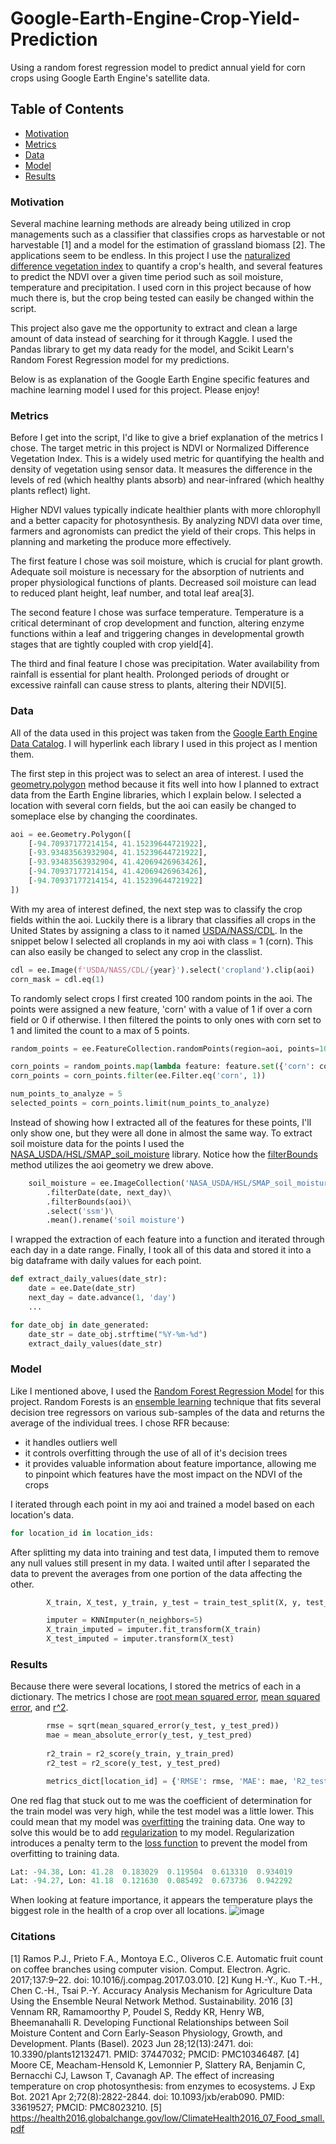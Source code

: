 # Google-Earth-Engine-Crop-Yield-Prediction
Using a random forest regression model to predict annual yield for corn crops using Google Earth Engine's satellite data. 

## Table of Contents
* [Motivation](#motivation)
* [Metrics](#metrics)
* [Data](#data)
* [Model](#model)
* [Results](#results)

### Motivation
Several machine learning methods are already being utilized in crop managements such as a classifier that classifies crops as harvestable or not harvestable [1] and a model for the estimation of grassland biomass [2]. The applications seem to be endless. In this project I use the [naturalized difference vegetation index](https://en.wikipedia.org/wiki/Normalized_difference_vegetation_index) to quantify a crop's health, and several features to predict the NDVI over a given time period such as soil moisture, temperature and precipitation. I used corn in this project because of how much there is, but the crop being tested can easily be changed within the script. 

This project also gave me the opportunity to extract and clean a large amount of data instead of searching for it through Kaggle. I used the Pandas library to get my data ready for the model, and Scikit Learn's Random Forest Regression model for my predictions. 

Below is as explanation of the Google Earth Engine specific features and machine learning model I used for this project. Please enjoy! 

### Metrics
Before I get into the script, I'd like to give a brief explanation of the metrics I chose. The target metric in this project is NDVI or Normalized Difference Vegetation Index. This is a widely used metric for quantifying the health and density of vegetation using sensor data. It measures the difference in the levels of red (which healthy plants absorb) and near-infrared (which healthy plants reflect) light. 

Higher NDVI values typically indicate healthier plants with more chlorophyll and a better capacity for photosynthesis. By analyzing NDVI data over time, farmers and agronomists can predict the yield of their crops. This helps in planning and marketing the produce more effectively.

The first feature I chose was soil moisture, which is crucial for plant growth. Adequate soil moisture is necessary for the absorption of nutrients and proper physiological functions of plants. Decreased soil moisture can lead to reduced plant height, leaf number, and total leaf area[3]. 

The second feature I chose was surface temperature. Temperature is a critical determinant of crop development and function, altering enzyme functions within a leaf and triggering changes in developmental growth stages that are tightly coupled with crop yield[4]. 

The third and final feature I chose was precipitation. Water availability from rainfall is essential for plant health. Prolonged periods of drought or excessive rainfall can cause stress to plants, altering their NDVI[5].

### Data
All of the data used in this project was taken from the [Google Earth Engine Data Catalog](https://developers.google.com/earth-engine/datasets). I will hyperlink each library I used in this project as I mention them.

The first step in this project was to select an area of interest. I used the [geometry.polygon](https://developers.google.com/earth-engine/apidocs/ee-geometry-polygon) method because it fits well into how I planned to extract data from the Earth Engine libraries, which I explain below. I selected a location with several corn fields, but the aoi can easily be changed to someplace else by changing the coordinates.
```python
aoi = ee.Geometry.Polygon([
    [-94.70937177214154, 41.15239644721922],
    [-93.93483563932904, 41.15239644721922],
    [-93.93483563932904, 41.42069426963426],
    [-94.70937177214154, 41.42069426963426],
    [-94.70937177214154, 41.15239644721922]
])
```

With my area of interest defined, the next step was to classify the crop fields within the aoi. Luckily there is a library that classifies all crops in the United States by assigning a class to it named [USDA/NASS/CDL](https://developers.google.com/earth-engine/datasets/catalog/USDA_NASS_CDL). In the snippet below I selected all croplands in my aoi with class = 1 (corn). This can also easily be changed to select any crop in the classlist. 
```python
cdl = ee.Image(f'USDA/NASS/CDL/{year}').select('cropland').clip(aoi)
corn_mask = cdl.eq(1)
```

To randomly select crops I first created 100 random points in the aoi. The points were assigned a new feature, 'corn' with a value of 1 if over a corn field or 0 if otherwise. I then filtered the points to only ones with corn set to 1 and limited the count to a max of 5 points. 
```python
random_points = ee.FeatureCollection.randomPoints(region=aoi, points=100, seed=42)

corn_points = random_points.map(lambda feature: feature.set({'corn': corn_mask.reduceRegion(ee.Reducer.first(), feature.geometry(), 30)}))
corn_points = corn_points.filter(ee.Filter.eq('corn', 1))

num_points_to_analyze = 5
selected_points = corn_points.limit(num_points_to_analyze)
```

Instead of showing how I extracted all of the features for these points, I'll only show one, but they were all done in almost the same way. To extract soil moisture data for the points I used the [NASA_USDA/HSL/SMAP_soil_moisture](https://explorer.earthengine.google.com/#detail/NASA_USDA%2FHSL%2FSMAP_soil_moisture) library. Notice how the [filterBounds](https://developers.google.com/earth-engine/apidocs/ee-imagecollection-filterbounds) method  utilizes the aoi geometry we drew above. 

```python
    soil_moisture = ee.ImageCollection('NASA_USDA/HSL/SMAP_soil_moisture')\
        .filterDate(date, next_day)\
        .filterBounds(aoi)\
        .select('ssm')\
        .mean().rename('soil moisture')
```

I wrapped the extraction of each feature into a function and iterated through each day in a date range. Finally, I took all of this data and stored it into a big dataframe with daily values for each point. 
```python
def extract_daily_values(date_str):
    date = ee.Date(date_str)
    next_day = date.advance(1, 'day')
    ...

for date_obj in date_generated:
    date_str = date_obj.strftime("%Y-%m-%d")
    extract_daily_values(date_str)
```

### Model
Like I mentioned above, I used the [Random Forest Regression Model](https://scikit-learn.org/stable/modules/generated/sklearn.ensemble.RandomForestRegressor.html) for this project. Random Forests is an [ensemble learning](https://en.wikipedia.org/wiki/Ensemble_learning) technique that fits several decision tree regressors on various sub-samples of the data and returns the average of the individual trees. I chose RFR because:
* it handles outliers well
* it controls overfitting through the use of all of it's decision trees
* it provides valuable information about feature importance, allowing me to pinpoint which features have the most impact on the NDVI of the crops

I iterated through each point in my aoi and trained a model based on each location's data. 
```python
for location_id in location_ids:
```

After splitting my data into training and test data, I imputed them to remove any null values still present in my data. I waited until after I separated the data to prevent the averages from one portion of the data affecting the other. 
```python
        X_train, X_test, y_train, y_test = train_test_split(X, y, test_size=0.3, random_state=42)

        imputer = KNNImputer(n_neighbors=5)
        X_train_imputed = imputer.fit_transform(X_train)
        X_test_imputed = imputer.transform(X_test)
```

### Results
Because there were several locations, I stored the metrics of each in a dictionary. The metrics I chose are [root mean squared error](https://en.wikipedia.org/wiki/Root-mean-square_deviation), [mean squared error](https://en.wikipedia.org/wiki/Mean_squared_error), and [r^2](https://en.wikipedia.org/wiki/Coefficient_of_determination). 
```python
        rmse = sqrt(mean_squared_error(y_test, y_test_pred))
        mae = mean_absolute_error(y_test, y_test_pred)
        
        r2_train = r2_score(y_train, y_train_pred)
        r2_test = r2_score(y_test, y_test_pred)

        metrics_dict[location_id] = {'RMSE': rmse, 'MAE': mae, 'R2_test': r2_test, 'R2_train': r2_train}
```

One red flag that stuck out to me was the coefficient of determination for the train model was very high, while the test model was a little lower. This could mean that my model was [overfitting](https://en.wikipedia.org/wiki/Overfitting) the training data. One way to solve this would be to add [regularization](https://en.wikipedia.org/wiki/Regularization_(mathematics)) to my model. Regularization introduces a penalty term to the [loss function](https://en.wikipedia.org/wiki/Loss_function) to prevent the model from overfitting to training data. 

```python
Lat: -94.38, Lon: 41.28  0.183029  0.119504  0.613310  0.934019
Lat: -94.27, Lon: 41.18  0.121630  0.085492  0.673736  0.942292
```

When looking at feature importance, it appears the temperature plays the biggest role in the health of a crop over all locations.
![image](https://github.com/gbarbosa99/Google-Earth-Engine-Crop-Yield-Prediction/assets/99455542/5dfbe6f8-5673-4886-b0e0-6170f94965b8)

### Citations
[1] Ramos P.J., Prieto F.A., Montoya E.C., Oliveros C.E. Automatic fruit count on coffee branches using computer vision. Comput. Electron. Agric. 2017;137:9–22. doi: 10.1016/j.compag.2017.03.010.
[2] Kung H.-Y., Kuo T.-H., Chen C.-H., Tsai P.-Y. Accuracy Analysis Mechanism for Agriculture Data Using the Ensemble Neural Network Method. Sustainability. 2016
[3] Vennam RR, Ramamoorthy P, Poudel S, Reddy KR, Henry WB, Bheemanahalli R. Developing Functional Relationships between Soil Moisture Content and Corn Early-Season Physiology, Growth, and Development. Plants (Basel). 2023 Jun 28;12(13):2471. doi: 10.3390/plants12132471. PMID: 37447032; PMCID: PMC10346487.
[4] Moore CE, Meacham-Hensold K, Lemonnier P, Slattery RA, Benjamin C, Bernacchi CJ, Lawson T, Cavanagh AP. The effect of increasing temperature on crop photosynthesis: from enzymes to ecosystems. J Exp Bot. 2021 Apr 2;72(8):2822-2844. doi: 10.1093/jxb/erab090. PMID: 33619527; PMCID: PMC8023210.
[5] https://health2016.globalchange.gov/low/ClimateHealth2016_07_Food_small.pdf
